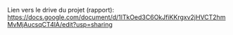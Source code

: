 Lien vers le drive du projet (rapport):
https://docs.google.com/document/d/1lTkOed3C6OkJfiKKrgxv2jHVCT2hmMvMjAucsqCT4lA/edit?usp=sharing
